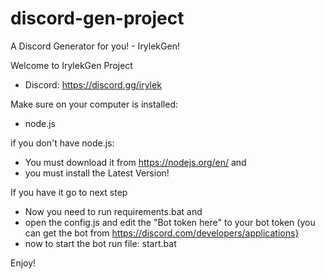 # discord-gen-project
A Discord Generator for you! - IrylekGen!

Welcome to IrylekGen Project

- Discord: https://discord.gg/irylek

Make sure on your computer is installed:
- node.js

if you don't have node.js:
- You must download it from https://nodejs.org/en/ and
- you must install the Latest Version!

If you have it go to next step
- Now you need to run requirements.bat and
- open the config.js and edit the "Bot token here" to your bot token (you can get the bot from https://discord.com/developers/applications}
- now to start the bot run file: start.bat

Enjoy!
